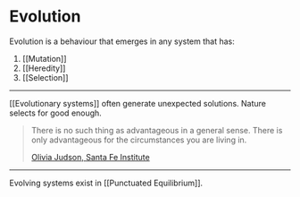 # Evolution

Evolution is a behaviour that emerges in any system that has:
1. [[Mutation]]
2. [[Heredity]]
3. [[Selection]]

---

[[Evolutionary systems]] often generate unexpected solutions. Nature selects for good enough.

> There is no such thing as advantageous in a general sense. There is only advantageous for the circumstances you are living in.
> 
> [Olivia Judson, Santa Fe Institute](https://overcast.fm/+UtNTAcN2Y/13:36)

---

Evolving systems exist in [[Punctuated Equilibrium]].